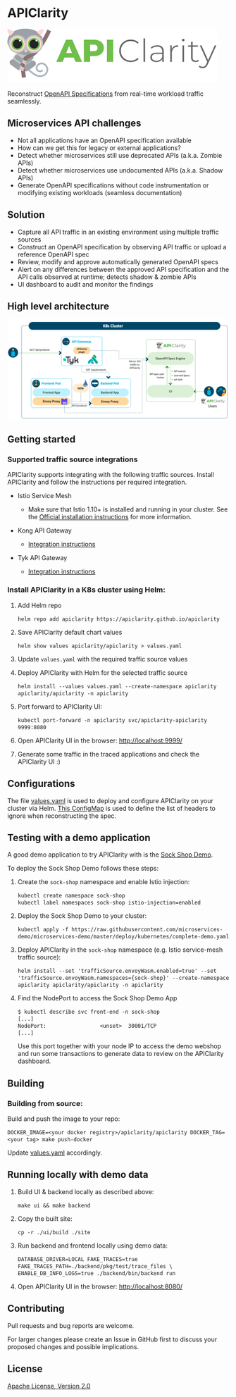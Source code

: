 # APIClarity

![APIClarity](API_clarity.svg "APIClarity")

Reconstruct [OpenAPI Specifications](https://spec.openapis.org/oas/latest.html)
from real-time workload traffic seamlessly.

## Microservices API challenges

- Not all applications have an OpenAPI specification available
- How can we get this for legacy or external applications?
- Detect whether microservices still use deprecated APIs (a.k.a. Zombie APIs)
- Detect whether microservices use undocumented APIs (a.k.a. Shadow APIs)
- Generate OpenAPI specifications without code instrumentation or
  modifying existing workloads (seamless documentation)

## Solution

- Capture all API traffic in an existing environment using multiple traffic sources
- Construct an OpenAPI specification by observing API traffic or upload a
  reference OpenAPI spec
- Review, modify and approve automatically generated OpenAPI specs
- Alert on any differences between the approved API specification and the API
  calls observed at runtime; detects shadow & zombie APIs
- UI dashboard to audit and monitor the findings

## High level architecture

![High level architecture](diagram.jpg "High level architecture")


## Getting started

### Supported traffic source integrations
APIClarity supports integrating with the following traffic sources. Install APIClarity and follow the instructions per required integration.

* Istio Service Mesh
  * Make sure that Istio 1.10+ is installed and running in your cluster.
  See the [Official installation instructions](https://istio.io/latest/docs/setup/getting-started/#install)
  for more information.

* Kong API Gateway
  * [Integration instructions](https://github.com/apiclarity/apiclarity/tree/master/plugins/gateway/kong)

* Tyk API Gateway
  * [Integration instructions](https://github.com/apiclarity/apiclarity/tree/master/plugins/gateway/tyk)

### Install APIClarity in a K8s cluster using Helm:

1. Add Helm repo

   ```shell
   helm repo add apiclarity https://apiclarity.github.io/apiclarity
   ```
2. Save APIClarity default chart values
    ```shell
    helm show values apiclarity/apiclarity > values.yaml
    ```

3. Update `values.yaml` with the required traffic source values

4. Deploy APIClarity with Helm for the selected traffic source

   ```shell
   helm install --values values.yaml --create-namespace apiclarity apiclarity/apiclarity -n apiclarity
   ```

3. Port forward to APIClarity UI:

   ```shell
   kubectl port-forward -n apiclarity svc/apiclarity-apiclarity 9999:8080
   ```

4. Open APIClarity UI in the browser: <http://localhost:9999/>
5. Generate some traffic in the traced applications and check the APIClarity UI :)

## Configurations

The file [values.yaml](https://github.com/apiclarity/apiclarity/blob/master/charts/apiclarity/values.yaml) is used to deploy and configure APIClarity on your cluster via Helm.
[This ConfigMap](https://github.com/apiclarity/apiclarity/blob/master/charts/apiclarity/templates/configmap.yaml) is used to define the list of headers to ignore when reconstructing the spec.

## Testing with a demo application

A good demo application to try APIClarity with is the [Sock Shop Demo](https://microservices-demo.github.io/).

To deploy the Sock Shop Demo follows these steps:

1. Create the `sock-shop` namespace and enable Istio injection:

   ```shell
   kubectl create namespace sock-shop
   kubectl label namespaces sock-shop istio-injection=enabled
   ```

2. Deploy the Sock Shop Demo to your cluster:

   ```shell
   kubectl apply -f https://raw.githubusercontent.com/microservices-demo/microservices-demo/master/deploy/kubernetes/complete-demo.yaml
   ```

3. Deploy APIClarity in the `sock-shop` namespace (e.g. Istio service-mesh traffic source):

   ```shell
   helm install --set 'trafficSource.envoyWasm.enabled=true' --set 'trafficSource.envoyWasm.namespaces={sock-shop}' --create-namespace apiclarity apiclarity/apiclarity -n apiclarity
   ```

4. Find the NodePort to access the Sock Shop Demo App

   ```shell
   $ kubectl describe svc front-end -n sock-shop
   [...]
   NodePort:                 <unset>  30001/TCP
   [...]
   ```

   Use this port together with your node IP to access the demo webshop and run
   some transactions to generate data to review on the APIClarity dashboard.

## Building

### Building from source:
Build and push the image to your repo:

```shell
DOCKER_IMAGE=<your docker registry>/apiclarity/apiclarity DOCKER_TAG=<your tag> make push-docker
```
Update [values.yaml](https://github.com/apiclarity/apiclarity/blob/master/charts/apiclarity/values.yaml) accordingly.

## Running locally with demo data

1. Build UI & backend locally as described above:

   ```shell
   make ui && make backend
   ```

2. Copy the built site:

   ```shell
   cp -r ./ui/build ./site
   ```

3. Run backend and frontend locally using demo data:

   ```shell
   DATABASE_DRIVER=LOCAL FAKE_TRACES=true FAKE_TRACES_PATH=./backend/pkg/test/trace_files \
   ENABLE_DB_INFO_LOGS=true ./backend/bin/backend run
   ```

4. Open APIClarity UI in the browser: <http://localhost:8080/>

## Contributing

Pull requests and bug reports are welcome.

For larger changes please create an Issue in GitHub first to discuss your
proposed changes and possible implications.

## License

[Apache License, Version 2.0](https://www.apache.org/licenses/LICENSE-2.0)
